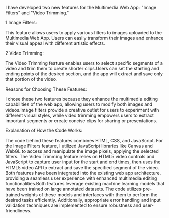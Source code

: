 I have developed two new features for the Multimedia Web App: "Image Filters" and "Video Trimming."

1 Image Filters:

This feature allows users to apply various filters to images uploaded to the Multimedia Web App. Users can easily transform their images and enhance their visual appeal with different artistic effects.

2 Video Trimming:

The Video Trimming feature enables users to select specific segments of a video and trim them to create shorter clips.Users can set the starting and ending points of the desired section, and the app will extract and save only that portion of the video.

Reasons for Choosing These Features:

I chose these two features because they enhance the multimedia editing capabilities of the web app, allowing users to modify both images and videos.Image filters provide a creative outlet for users to experiment with different visual styles, while video trimming empowers users to extract important segments or create concise clips for sharing or presentations.

Explanation of How the Code Works:

The code behind these features combines HTML, CSS, and JavaScript. For the Image Filters feature, I utilized JavaScript libraries like Canvas and WebGL to access and manipulate the image pixels, applying the selected filters. The Video Trimming feature relies on HTML5 video controls and JavaScript to capture user input for the start and end times, then uses the HTML5 video API to extract and save the specified segment of the video. Both features have been integrated into the existing web app architecture, providing a seamless user experience with enhanced multimedia editing functionalities.Both features leverage existing machine learning models that have been trained on large annotated datasets. The code utilizes pre-trained weights of these models and interfaces with them to perform the desired tasks efficiently. Additionally, appropriate error handling and input validation techniques are implemented to ensure robustness and user-friendliness.
